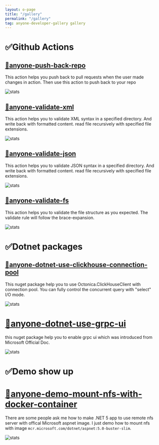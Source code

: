 ```yaml
---
layout: o-page
title: "/gallery"
permalink: "/gallery"
tag: anyone-developer-gallery gallery
---
```


# ✅Github Actions

## [🚀anyone-push-back-repo](https://github.com/anyone-developer/anyone-push-back-repo)
This action helps you push back to pull requests when the user made changes in action. Then use this action to push back to your repo

![stats](https://github-readme-stats.vercel.app/api/pin/?username=anyone-developer&theme=dracula&repo=anyone-push-back-repo)


## [🚀anyone-validate-xml](https://github.com/anyone-developer/anyone-validate-xml)
This action helps you to validate XML syntax in a specified directory. And write back with formatted content. read file recursively with specified file extensions.

![stats](https://github-readme-stats.vercel.app/api/pin/?username=anyone-developer&theme=dracula&repo=anyone-validate-xml)

## [🚀anyone-validate-json](https://github.com/anyone-developer/anyone-validate-json)
This action helps you to validate JSON syntax in a specified directory. And write back with formatted content. read file recursively with specified file extensions.

![stats](https://github-readme-stats.vercel.app/api/pin/?username=anyone-developer&theme=dracula&repo=anyone-validate-json)

## [🚀anyone-validate-fs](https://github.com/anyone-developer/anyone-validate-fs)
This action helps you to validate the file structure as you expected. The validate rule will follow the brace-expansion.

![stats](https://github-readme-stats.vercel.app/api/pin/?username=anyone-developer&theme=dracula&repo=anyone-validate-fs)

# ✅Dotnet packages

## [🚀anyone-dotnet-use-clickhouse-connection-pool](https://github.com/anyone-developer/anyone-dotnet-use-clickhouse-connection-pool)
This nuget package help you to use Octonica.ClickHouseClient with connection pool. You can fully control the concurrent query with "select" I/O mode.

![stats](https://github-readme-stats.vercel.app/api/pin/?username=anyone-developer&theme=dracula&repo=anyone-dotnet-use-clickhouse-connection-pool)

# [🚀anyone-dotnet-use-grpc-ui](https://github.com/anyone-developer/anyone-dotnet-use-grpc-ui)
this nuget package help you to enable grpc ui which was introduced from Microsoft Official Doc.

![stats](https://github-readme-stats.vercel.app/api/pin/?username=anyone-developer&theme=dracula&repo=anyone-dotnet-use-grpc-ui)

# ✅Demo show up

# [🚀anyone-demo-mount-nfs-with-docker-container](https://github.com/anyone-developer/anyone-demo-mount-nfs-with-docker-container)
There are some people ask me how to make .NET 5 app to use remote nfs server with offical Microsoft aspnet image. I just demo how to mount nfs with image `mcr.microsoft.com/dotnet/aspnet:5.0-buster-slim`.

![stats](https://github-readme-stats.vercel.app/api/pin/?username=anyone-developer&theme=dracula&repo=anyone-demo-mount-nfs-with-docker-container)
